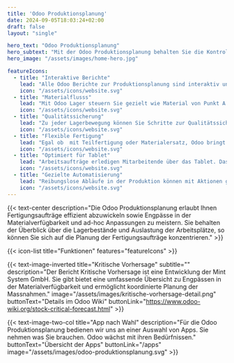 ```yaml
---
title: 'Odoo Produktionsplanung'
date: 2024-09-05T18:03:24+02:00
draft: false
layout: "single"

hero_text: "Odoo Produktionsplanung"
hero_subtext: "Mit der Odoo Produktionsplanung behalten Sie die Kontrolle über Fertigungsaufträge, Materialfluss, Lagerbestände und Lieferversprechen."
hero_image: "/assets/images/home-hero.jpg"

featureIcons:
  - title: "Interaktive Berichte"
    lead: "Alle Odoo Berichte zur Produktionsplanung sind interaktiv und somit immer aktuell."
    icon: "/assets/icons/website.svg"
  - title: "Materialflusss"
    lead: "Mit Odoo Lager steuern Sie gezielt wie Material von Punkt A nach Punkt B gelangt."
    icon: "/assets/icons/website.svg"
  - title: "Qualitätssicherung"
    lead: "Zu jeder Lagerbewegung können Sie Schritte zur Qualitätssicherung auslösen."
    icon: "/assets/icons/website.svg"
  - title: "Flexible Fertigung"
    lead: "Egal ob  mit Teilfertigung oder Materialersatz, Odoo bringt den Auftrag zum Abschluss."
    icon: "/assets/icons/website.svg"
  - title: "Optimiert für Tablet"
    lead: "Arbeitsaufträge erledigen Mitarbeitende über das Tablet. Dasselb gilt für die Produktionsplanung."
    icon: "/assets/icons/website.svg"
  - title: "Gezielte Automatisierung"
    lead: "Reibungslose Abläufe in der Produktion können mit Aktionen ganz einfach automatisiert werden."
    icon: "/assets/icons/website.svg"
---
```


{{< text-center 
  description="Die Odoo Produktionsplanung erlaubt Ihnen Fertigungsaufträge effizient abzuwickeln sowie Engpässe in der Materialverfügbarkeit und ad-hoc Anpassungen zu meistern. Sie behalten der Überblick über die Lagerbestände und Auslastung der Arbeitsplätze, so können Sie sich auf die Planung der Fertigungsaufträge konzentrieren." >}}


{{< icon-list title="Funktionen" features="featureIcons" >}}

{{< text-image-inverted 
  title="Kritische Vorhersage" 
  subtitle="" 
  description="Der Bericht Kritische Vorhersage ist eine Entwicklung der Mint System GmbH. Sie gibt bietet eine umfassende Übersicht zu Engpässen in der Materialverfügbarkeit und ermöglicht koordinierte Planung der Massnahmen."
  image="/assets/images/kritische-vorhersage-detail.png" 
  buttonText="Details im Odoo Wiki" 
  buttonLink="https://www.odoo-wiki.org/stock-critical-forecast.html" >}}

{{< text-image-two-col 
  title="App nach Wahl"
  description="Für die Odoo Produktionsplanung bedienen wir uns an einer Auswahl von Apps. Sie nehmen was Sie brauchen. Odoo wächst mit ihren Bedürfnissen."
  buttonText="Übersicht der Apps"
  buttonLink="/apps" 
  image="/assets/images/odoo-produktionsplanung.svg" >}}
